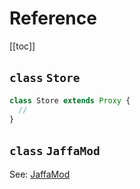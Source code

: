 # Reference

[[toc]]

## `class` `Store`

```js
class Store extends Proxy {
  //
}
```

## `class` `JaffaMod`

See: [JaffaMod](jaffamod)